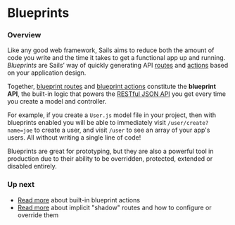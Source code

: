 # Blueprints

### Overview

Like any good web framework, Sails aims to reduce both the amount of code you write and the time it takes to get a functional app up and running.  _Blueprints_ are Sails&rsquo; way of quickly generating API [routes](http://sailsjs.com/documentation/concepts/routes) and [actions](http://sailsjs.com/documentation/concepts/controllers#?actions) based on your application design.

Together, [blueprint routes](http://sailsjs.com/documentation/concepts/blueprints/blueprint-routes) and [blueprint actions](http://sailsjs.com/documentation/concepts/blueprints/blueprint-actions) constitute the **blueprint API**, the built-in logic that powers the [RESTful JSON API](http://en.wikipedia.org/wiki/Representational_state_transfer) you get every time you create a model and controller.

For example, if you create a `User.js` model file in your project, then with blueprints enabled you will be able to immediately visit `/user/create?name=joe` to create a user, and visit `/user` to see an array of your app's users.  All without writing a single line of code!

Blueprints are great for prototyping, but they are also a powerful tool in production due to their ability to be overridden, protected, extended or disabled entirely.

### Up next

+ [Read more](http://sailsjs.com/documentation/concepts/blueprints/blueprint-actions) about built-in blueprint actions
+ [Read more](http://sailsjs.com/documentation/concepts/blueprints/blueprint-routes) about implicit "shadow" routes and how to configure or override them

<docmeta name="displayName" value="Blueprints">
